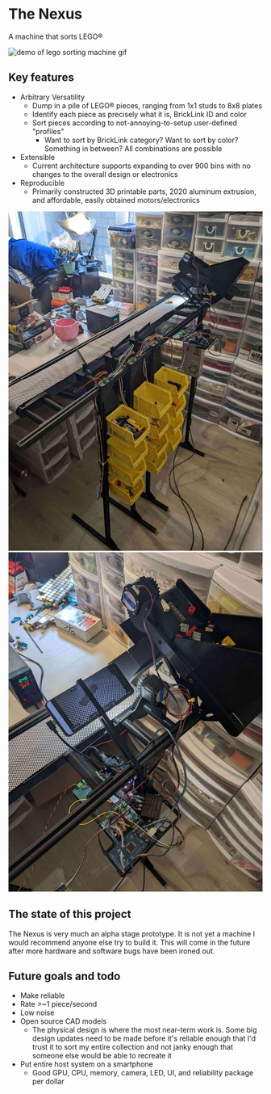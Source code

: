# The Nexus
A machine that sorts LEGO®

![demo of lego sorting machine gif](https://github.com/spencerhhubert/nexus/blob/main/assets/nexus%20demo%202023-4-8%2003.gif?raw=true)

## Key features
- Arbitrary Versatility 
    - Dump in a pile of LEGO® pieces, ranging from 1x1 studs to 8x8 plates
    - Identify each piece as precisely what it is, BrickLink ID and color
    - Sort pieces according to not-annoying-to-setup user-defined "profiles"
        - Want to sort by BrickLink category? Want to sort by color? Something in between? All combinations are possible
- Extensible
    - Current architecture supports expanding to over 900 bins with no changes to the overall design or electronics
- Reproducible 
    - Primarily constructed 3D printable parts, 2020 aluminum extrusion, and affordable, easily obtained motors/electronics

![nexus lego sorting machine prototype 1 overview](https://raw.githubusercontent.com/spencerhhubert/nexus/main/assets/nexus_prototype0103.jpg)
![nexus lego sorting machine prototype 1 overview 2](https://raw.githubusercontent.com/spencerhhubert/nexus/main/assets/nexus_prototype0104.jpg)

## The state of this project
The Nexus is very much an alpha stage prototype. It is not yet a machine I would recommend anyone else try to build it. This will come in the future after more hardware and software bugs have been ironed out.

## Future goals and todo
- Make reliable
- Rate >~1 piece/second
- Low noise
- Open source CAD models
    - The physical design is where the most near-term work is. Some big design updates need to be made before it's reliable enough that I'd trust it to sort my entire collection and not janky enough that someone else would be able to recreate it
- Put entire host system on a smartphone
    - Good GPU, CPU, memory, camera, LED, UI, and reliability package per dollar
